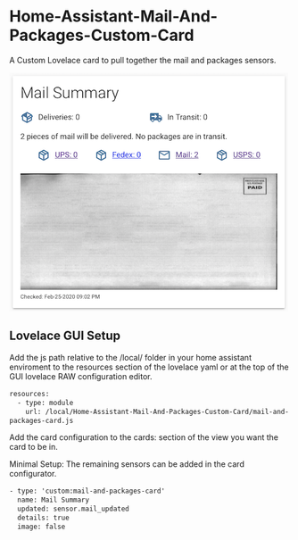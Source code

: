 # Home-Assistant-Mail-And-Packages-Custom-Card
A Custom Lovelace card to pull together the mail and packages sensors.

![Card screenshot](/card-image.png "Card screenshot")

## Lovelace GUI Setup

Add the js path relative to the /local/ folder in your home assistant enviroment to the resources section of the lovelace yaml or at the top of the GUI lovelace RAW configuration editor.
```
resources:
  - type: module
    url: /local/Home-Assistant-Mail-And-Packages-Custom-Card/mail-and-packages-card.js
```
Add the card configuration to the cards: section of the view you want the card to be in.

Minimal Setup:
The remaining sensors can be added in the card configurator.
```
- type: 'custom:mail-and-packages-card'
  name: Mail Summary
  updated: sensor.mail_updated
  details: true
  image: false
```
